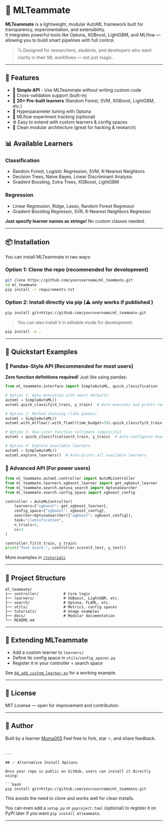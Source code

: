 
# 🤖 MLTeammate

**MLTeammate** is a lightweight, modular AutoML framework built for transparency, experimentation, and extensibility.  
It integrates powerful tools like Optuna, XGBoost, LightGBM, and MLflow — allowing you to build smart pipelines with full control.

> 🔍 Designed for researchers, students, and developers who want clarity in their ML workflows — not just magic.

---

## 🚀 Features

- 🚀 **Simple API** - Use MLTeammate without writing custom code
- 🔄 Cross-validation support (built-in)
- 🧠 **20+ Pre-built learners** (Random Forest, SVM, XGBoost, LightGBM, etc.)
- 🧪 Hyperparameter tuning with Optuna
- 🔬 MLflow experiment tracking (optional)
- ⚙️ Easy to extend with custom learners & config spaces
- 🧩 Clean modular architecture (great for hacking & research)

## 📊 Available Learners

### Classification
- Random Forest, Logistic Regression, SVM, K-Nearest Neighbors
- Decision Trees, Naive Bayes, Linear Discriminant Analysis
- Gradient Boosting, Extra Trees, XGBoost, LightGBM

### Regression  
- Linear Regression, Ridge, Lasso, Random Forest Regressor
- Gradient Boosting Regressor, SVR, K-Nearest Neighbors Regressor

**Just specify learner names as strings!** No custom classes needed.

---

## 📦 Installation

You can install MLTeammate in two ways:

### Option 1: Clone the repo (recommended for development)

```bash
git clone https://github.com/yourusername/ml_teammate.git
cd ml_teammate
pip install -r requirements.txt
````

### Option 2: Install directly via pip (⚠️ only works if  published )

```bash
pip install git+https://github.com/yourusername/ml_teammate.git
```

> You can also install it in editable mode for development:

```bash
pip install -e .
```

---

## 🧠 Quickstart Examples

### 🚀 Pandas-Style API (Recommended for most users)

**Zero function definitions required!** Just like using pandas:

```python
from ml_teammate.interface import SimpleAutoML, quick_classification

# Option 1: Auto-execution with smart defaults
automl = SimpleAutoML()
automl.quick_classify(X_train, y_train)  # Auto-executes and prints results!

# Option 2: Method chaining (like pandas)
automl = SimpleAutoML()
automl.with_mlflow().with_flaml(time_budget=30).quick_classify(X_train, y_train)

# Option 3: One-liner function (ultimate simplicity)
automl = quick_classification(X_train, y_train)  # Auto-configures everything!

# Option 4: Explore available learners
automl = SimpleAutoML()
automl.explore_learners()  # Auto-prints all available learners
```

### 🔧 Advanced API (For power users)

```python
from ml_teammate.automl.controller import AutoMLController
from ml_teammate.learners.xgboost_learner import get_xgboost_learner
from ml_teammate.search.optuna_search import OptunaSearcher
from ml_teammate.search.config_space import xgboost_config

controller = AutoMLController(
    learners={"xgboost": get_xgboost_learner},
    config_space={"xgboost": xgboost_config},
    searcher=OptunaSearcher({"xgboost": xgboost_config}),
    task="classification",
    n_trials=5,
    cv=3
)

controller.fit(X_train, y_train)
print("Test Score:", controller.score(X_test, y_test))
```

More examples in [`/tutorials`](./tutorials)

---

## 📂 Project Structure

```
ml_teammate/
├── controller/           # Core logic
├── learners/             # XGBoost, LightGBM, etc.
├── search/               # Optuna, FLAML, etc.
├── utils/                # Metrics, config spaces
├── tutorials/            # Usage examples
├── docs/                 # Modular documentation
└── README.md
```

---

## 🧩 Extending MLTeammate

* Add a custom learner to `learners/`
* Define its config space in `utils/config_spaces.py`
* Register it in your controller + search space

See [`04_add_custom_learner.py`](./tutorials/04_add_custom_learner.py) for a working example.

---

## 📜 License

MIT License — open for improvement and contribution.

---

## 🙌 Author

Built  by a learner [Muma005](https://github.com/muma005)
Feel free to fork, star ⭐, and share feedback.

````

---

## ✅ Alternative Install Options

Once your repo is public on GitHub, users can install it directly using:

```bash
pip install git+https://github.com/yourusername/ml_teammate.git
````

This avoids the need to clone and works well for clean installs.

You can even add a `setup.py` or `pyproject.toml` (optional) to register it on PyPI later if you want `pip install mlteammate`.

---

